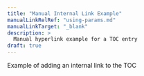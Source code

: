 ```yaml
---
title: "Manual Internal Link Example"
manualLinkRelRef: "using-params.md"
manualLinkTarget: "_blank"
description: >
  Manual hyperlink example for a TOC entry  
draft: true
---
```


Example of adding an internal link to the TOC
